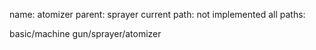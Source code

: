 name: atomizer
parent: sprayer
current path: not implemented
all paths:

  basic/machine gun/sprayer/atomizer
